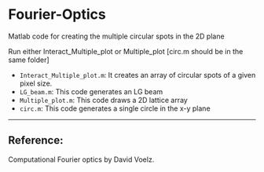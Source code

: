 # Fourier-Optics
Matlab code for creating the multiple circular spots in the 2D plane 

Run either Interact_Multiple_plot or Multiple_plot [circ.m should be in the same folder]

- `Interact_Multiple_plot.m`: It creates an array of circular spots of a given pixel size.
- `LG_beam.m`: This code generates an LG beam
- `Multiple_plot.m`: This code draws a 2D lattice array
- `circ.m`: This code generates a single circle in the x-y plane

---

## Reference: 
Computational Fourier optics by David Voelz.
